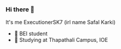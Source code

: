 ### Hi there 👋

It's me ExecutionerSK7
(irl name Safal Karki)

- 🔭 BEI student
- 🌱 Studying at Thapathali Campus, IOE

